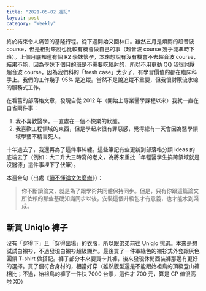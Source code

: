 ```yaml
---
title: "2021-05-02 週記"
layout: post
category: "Weekly"
---
```


終於結束令人痛苦的基隆行程。從下週開始又回林口。雖然五月是煩悶的超音波 course，但是相對來說也比較有機會做自己的事（超音波 course 幾乎能準時下班）。上個月底知道有個 R2 學妹懷孕，本來想說有沒有機會不去超音波 course，結果不能，因為學妹下個月的班是不需要吃輻射的，所以不用更動 QQ 我很討厭超音波 course，因為我們科的「fresh case」太少了，有學習價值的都在臨床科手上。我們的工作幾乎 95% 是追蹤。當然不是說追蹤不重要，但我很討厭流水線的服務式工作。

在看舊的部落格文章，發現自從 2012 年（開始上專業醫學課程以來）我就一直在自省兩件事：

1. 我不喜歡醫學，一直處在一個不快樂的狀態。
2. 我喜歡工程領域的東西，但是學起來很有罪惡感，覺得總有一天會因為醫學領域學藝不精害死人。

十年過去了，我還再為了這件事糾纏。這些筆記有些更新到部落格分類 Ideas 的底端去了（例如：大二升大三時寫的老文，為將來重批「年輕醫學生搞跨領域就是沒醫德」這件事埋下了伏筆）。

本週金句（出處《[讀不懂論文怎麼辦](https://zhuanlan.zhihu.com/p/90113374)》）：

> 你不斷讀論文，就是為了跟學術共同體保持同步。但是，只有你跟這篇論文所依賴的那些基礎知識同步以後，安裝這個升級包才有意義，也才能水到渠成。

## 新買 Uniqlo 褲子

沒有「穿得下」且「穿得出場」的衣服，所以跟弟弟前往 Uniqlo 挑選。本來是想試試白襯衫，不過發現白襯衫超級顯胖。最後買了一件軍綠色的襯衫式外套跟灰色圓領 T-shirt 做搭配。褲子部分本來要買卡其褲，後來發現休閒西裝褲那邊有更好的選擇。買了個符合身材的，相當好穿（雖然版型還是不能跟始祖鳥的頂級登山褲相比；不過，始祖鳥的褲子一件快 7000 台票，這件才 700 元，算是 CP 值很高啦 XD）
